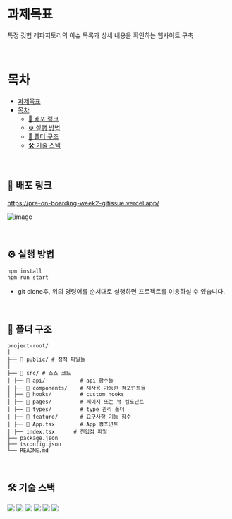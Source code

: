 
# 과제목표

특정 깃헙 레파지토리의 이슈 목록과 상세 내용을 확인하는 웹사이트 구축

<br>

# 목차

- [과제목표](#과제목표)
- [목차](#목차)
  - [🔗 배포 링크](#-배포-링크)
  - [⚙️ 실행 방법](#️-실행-방법)
  - [📂 폴더 구조](#-폴더-구조)
  - [🛠️ 기술 스택](#️-기술-스택)


<br>

## 🔗 배포 링크

https://pre-on-boarding-week2-gitissue.vercel.app/

![image](https://github.com/kiseokDev/pre-on-boarding-week2-gitissue/assets/107299502/dab41e2b-4319-4dd3-8487-66d34c8b75fb)


<br>

## ⚙️ 실행 방법

```
npm install
npm run start
```

- git clone후, 위의 명령어를 순서대로 실행하면 프로젝트를 이용하실 수 있습니다.

<br>



## 📂 폴더 구조

```
project-root/
│
├── 📂 public/ # 정적 파일들
│
├── 📂 src/ # 소스 코드
│ ├── 📂 api/           # api 함수들
│ ├── 📂 components/    # 재사용 가능한 컴포넌트들
│ ├── 📂 hooks/         # custom hooks
│ ├── 📂 pages/         # 페이지 또는 뷰 컴포넌트
│ ├── 📂 types/         # type 관리 폴더
│ ├── 📂 feature/       # 요구사항 기능 함수
│ ├── 📂 App.tsx        # App 컴포넌트
│ ├── index.tsx      # 진입점 파일
├── package.json
├── tsconfig.json
└── README.md
```
<br>

## 🛠️ 기술 스택

<img src="https://img.shields.io/badge/Typescript-blue?style=square"/> <img src="https://img.shields.io/badge/React-61DAFB?style=flat-square&logo=React&logoColor=white"/> <img src="https://img.shields.io/badge/Axios-56347C?style=flat-square&logo=Axios&logoColor=white"/> <img src="https://img.shields.io/badge/styledcomponents-DB7093?style=flat-square&logo=styled-components&logoColor=white"/> <img src="https://img.shields.io/badge/GitHub-181717?style=flat-square&logo=GitHub&logoColor=white"/> <img src="https://img.shields.io/badge/Amazon Amplify-569A31?style=flat-square&logo=Amazon S3&logoColor=white"/>
<br>
<br>

